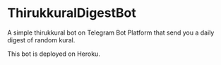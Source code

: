 # ThirukkuralDigestBot
A simple thirukkural bot on Telegram Bot Platform that send you a daily digest of random kural.

This bot is deployed on Heroku.


